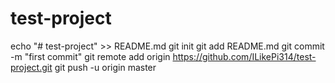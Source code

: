 # test-project
echo "# test-project" >> README.md
git init
git add README.md
git commit -m "first commit"
git remote add origin https://github.com/ILikePi314/test-project.git
git push -u origin master
